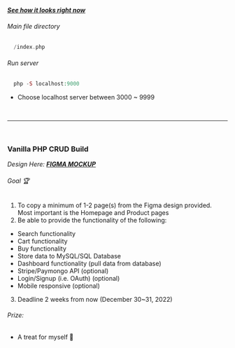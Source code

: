 ***[See how it looks right now](https://www.loom.com/share/66332a15e28c469b972452967dbd9dd3)***

###### Main file directory 
```php
  /index.php  
```

###### Run server
```php
  php -S localhost:9000
```
- Choose localhost server between 3000 ~ 9999
<br>
<hr>
<br>

### Vanilla PHP CRUD Build
*Design Here:* ***[FIGMA MOCKUP](https://www.figma.com/file/XASnQup5rTAVB1IkJJH3xq/New-Website-(Copy)?node-id=0%3A1&t=jVosYvYIPrSVmvAt-1)***

###### Goal 🏆
1. To copy a minimum of 1-2 page(s) from the Figma design provided. Most important is the Homepage and Product pages
2. Be able to provide the functionality of the following:
- Search functionality
- Cart functionality
- Buy functionality
- Store data to MySQL/SQL Database
- Dashboard functionality (pull data from database)
- Stripe/Paymongo API (optional)
- Login/Signup (i.e. OAuth) (optional)
- Mobile responsive (optional)
3. Deadline 2 weeks from now (December 30~31, 2022)

###### Prize:
- A treat for myself 🤣
